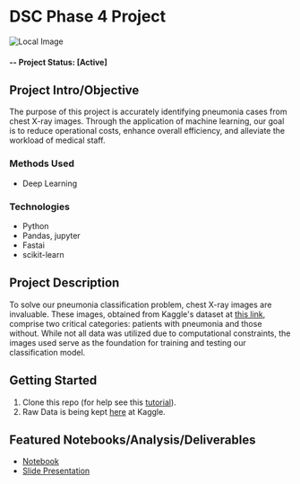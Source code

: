 # DSC Phase 4 Project
![Local Image](../robo-doc.jpg)

#### -- Project Status: [Active]

## Project Intro/Objective
The purpose of this project is accurately identifying pneumonia cases from chest X-ray images.
Through the application of machine learning, our goal is to reduce operational costs, enhance overall efficiency, and alleviate the workload of medical staff.

### Methods Used
* Deep Learning

### Technologies
* Python
* Pandas, jupyter
* Fastai
* scikit-learn

## Project Description
To solve our pneumonia classification problem, chest X-ray images are invaluable. These images, obtained from Kaggle's dataset at [this link](https://www.kaggle.com/datasets/paultimothymooney/chest-xray-pneumonia), comprise two critical categories: patients with pneumonia and those without. While not all data was utilized due to computational constraints, the images used serve as the foundation for training and testing our classification model.

## Getting Started

1. Clone this repo (for help see this [tutorial](https://help.github.com/articles/cloning-a-repository/)).
2. Raw Data is being kept [here](https://www.kaggle.com/datasets/paultimothymooney/chest-xray-pneumonia) at Kaggle.

## Featured Notebooks/Analysis/Deliverables
* [Notebook](https://github.com/Jimmy772/dsc-phase-4-project/blob/main/index.ipynb)
* [Slide Presentation](https://docs.google.com/presentation/d/1nCDdgCXr6pjNC4G80usxXPDtGqRW0DPzb7CaRyrbEq0/edit?usp=sharing)
